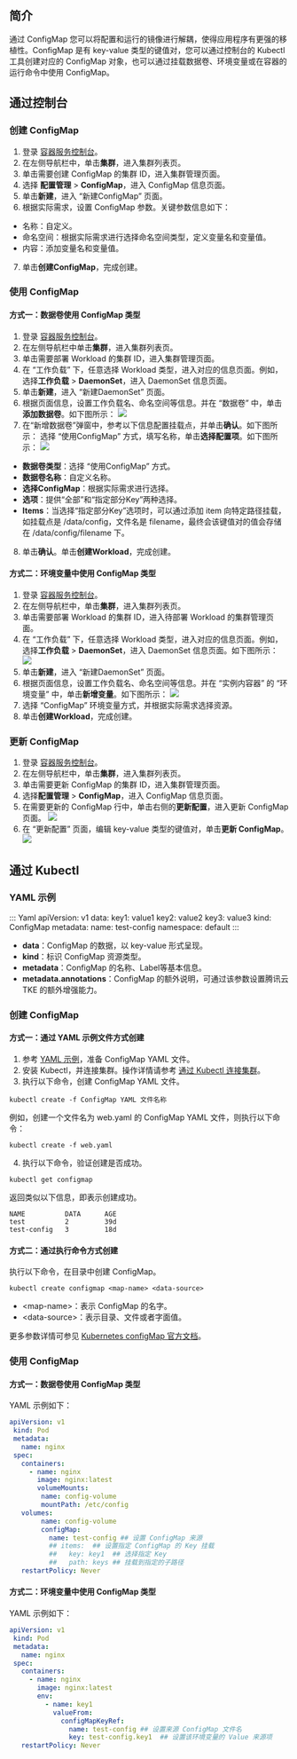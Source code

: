 ## 简介 

通过 ConfigMap 您可以将配置和运行的镜像进行解耦，使得应用程序有更强的移植性。ConfigMap 是有 key-value 类型的键值对，您可以通过控制台的 Kubectl 工具创建对应的 ConfigMap 对象，也可以通过挂载数据卷、环境变量或在容器的运行命令中使用 ConfigMap。


## 通过控制台

### 创建 ConfigMap
1. 登录 [容器服务控制台](https://console.cloud.tencent.com/tke2)。
2. 在左侧导航栏中，单击**集群**，进入集群列表页。
3. 单击需要创建 ConfigMap 的集群 ID，进入集群管理页面。
4. 选择 **配置管理** > **ConfigMap**，进入 ConfigMap 信息页面。
5. 单击**新建**，进入 “新建ConfigMap” 页面。
6. 根据实际需求，设置 ConfigMap 参数。关键参数信息如下：
 - 名称：自定义。
 - 命名空间：根据实际需求进行选择命名空间类型，定义变量名和变量值。
 - 内容：添加变量名和变量值。
7. 单击**创建ConfigMap**，完成创建。

### 使用 ConfigMap

#### 方式一：数据卷使用 ConfigMap 类型
1. 登录 [容器服务控制台](https://console.cloud.tencent.com/tke2)。
2. 在左侧导航栏中单击**集群**，进入集群列表页。
3. 单击需要部署 Workload 的集群 ID，进入集群管理页面。
4. 在 “工作负载” 下，任意选择 Workload 类型，进入对应的信息页面。例如，选择**工作负载** > **DaemonSet**，进入 DaemonSet 信息页面。
5. 单击**新建**，进入 “新建DaemonSet” 页面。
6. 根据页面信息，设置工作负载名、命名空间等信息。并在 “数据卷” 中，单击**添加数据卷**。如下图所示：
![](https://qcloudimg.tencent-cloud.cn/raw/90fad960bad9d99f46fbb6715cf46d59.png)
7. 在“新增数据卷”弹窗中，参考以下信息配置挂载点，并单击**确认**。如下图所示：
选择 “使用ConfigMap” 方式，填写名称，单击**选择配置项**。如下图所示：
![](https://qcloudimg.tencent-cloud.cn/raw/beb91d1ca3b646a625a778a0b902674e.png)
 - **数据卷类型**：选择 “使用ConfigMap” 方式。
 - **数据卷名称**：自定义名称。
 - **选择ConfigMap**：根据实际需求进行选择。
 - **选项**：提供“全部”和“指定部分Key”两种选择。
 - **Items**：当选择“指定部分Key”选项时，可以通过添加 item 向特定路径挂载，如挂载点是 /data/config，文件名是 filename，最终会该键值对的值会存储在 /data/config/filename 下。
8. 单击**确认**。单击**创建Workload**，完成创建。

#### 方式二：环境变量中使用 ConfigMap 类型

1. 登录 [容器服务控制台](https://console.cloud.tencent.com/tke2)。
2. 在左侧导航栏中，单击**集群**，进入集群列表页。
3. 单击需要部署 Workload 的集群 ID，进入待部署 Workload 的集群管理页面。
4. 在 “工作负载” 下，任意选择 Workload 类型，进入对应的信息页面。例如，选择**工作负载** > **DaemonSet**，进入 DaemonSet 信息页面。如下图所示：
![](https://main.qcloudimg.com/raw/71e5e1f1c03b60792c9c3232ab6bc088.png)
5. 单击**新建**，进入 “新建DaemonSet” 页面。
6. 根据页面信息，设置工作负载名、命名空间等信息。并在 “实例内容器” 的 “环境变量” 中，单击**新增变量**。如下图所示：
![](https://qcloudimg.tencent-cloud.cn/raw/ba27dd7c2fd45494900e33c64ba7116c.png)
7. 选择 “ConfigMap” 环境变量方式，并根据实际需求选择资源。
9. 单击**创建Workload**，完成创建。

### 更新 ConfigMap

1. 登录 [容器服务控制台](https://console.cloud.tencent.com/tke2)。
2. 在左侧导航栏中，单击**集群**，进入集群列表页。
3. 单击需要更新 ConfigMap 的集群 ID，进入集群管理页面。
4. 选择**配置管理** > **ConfigMap**，进入 ConfigMap 信息页面。
5. 在需要更新的 ConfigMap 行中，单击右侧的**更新配置**，进入更新 ConfigMap 页面。
![](https://main.qcloudimg.com/raw/2bfb0d32ab85682548a598175e1bbe19.png)
7. 在 “更新配置” 页面，编辑 key-value 类型的键值对，单击**更新 ConfigMap**。
![](https://main.qcloudimg.com/raw/91790cab3cb4ebd35c0354cd555ae60a.png)





## 通过 Kubectl 



[](id:YAMLSample)
### YAML 示例
<dx-codeblock>
::: Yaml
apiVersion: v1
data:
  key1: value1
  key2: value2
  key3: value3
kind: ConfigMap
metadata:
  name: test-config
  namespace: default
:::
</dx-codeblock>

- **data**：ConfigMap 的数据，以 key-value 形式呈现。
- **kind**：标识 ConfigMap 资源类型。
- **metadata**：ConfigMap 的名称、Label等基本信息。
- **metadata.annotations**：ConfigMap 的额外说明，可通过该参数设置腾讯云 TKE 的额外增强能力。

### 创建 ConfigMap

#### 方式一：通过 YAML 示例文件方式创建

1. 参考 [YAML 示例](#YAMLSample)，准备 ConfigMap YAML 文件。
2. 安装 Kubectl，并连接集群。操作详情请参考 [通过 Kubectl 连接集群](https://cloud.tencent.com/document/product/457/8438)。
3. 执行以下命令，创建 ConfigMap YAML 文件。
```shell
kubectl create -f ConfigMap YAML 文件名称
```
 例如，创建一个文件名为 web.yaml 的 ConfigMap YAML 文件，则执行以下命令：
```shell
kubectl create -f web.yaml
```
4. 执行以下命令，验证创建是否成功。
```shell
kubectl get configmap
```
 返回类似以下信息，即表示创建成功。
```
NAME          DATA      AGE
test          2         39d
test-config   3         18d
```


#### 方式二：通过执行命令方式创建

执行以下命令，在目录中创建 ConfigMap。
```
kubectl create configmap <map-name> <data-source>
```
- &lt;map-name&gt;：表示 ConfigMap 的名字。
- &lt;data-source&gt;：表示目录、文件或者字面值。

更多参数详情可参见 [Kubernetes configMap 官方文档](https://kubernetes.io/docs/tasks/configure-pod-container/configure-pod-configmap/#create-a-configmap)。

### 使用 ConfigMap

#### 方式一：数据卷使用 ConfigMap 类型

YAML 示例如下：
```Yaml
apiVersion: v1
 kind: Pod
 metadata:
   name: nginx
 spec:
   containers:
     - name: nginx
       image: nginx:latest
       volumeMounts:
        name: config-volume
        mountPath: /etc/config
   volumes:
        name: config-volume
        configMap:
          name: test-config ## 设置 ConfigMap 来源
          ## items:  ## 设置指定 ConfigMap 的 Key 挂载
          ##   key: key1  ## 选择指定 Key
          ##   path: keys ## 挂载到指定的子路径
   restartPolicy: Never
```

#### 方式二：环境变量中使用 ConfigMap 类型

YAML 示例如下：
```Yaml
apiVersion: v1
 kind: Pod
 metadata:
   name: nginx
 spec:
   containers:
     - name: nginx
       image: nginx:latest
       env:
         - name: key1
           valueFrom:
             configMapKeyRef:
               name: test-config ## 设置来源 ConfigMap 文件名
               key: test-config.key1  ## 设置该环境变量的 Value 来源项
   restartPolicy: Never
```
